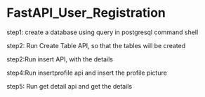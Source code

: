 # FastAPI_User_Registration

step1: create a database using query in postgresql command shell

step2: Run Create Table API, so that the tables will be created

step2:Run insert API, with the details 

step4:Run insertprofile api and insert the profile picture

step5: Run get detail api and get the details
